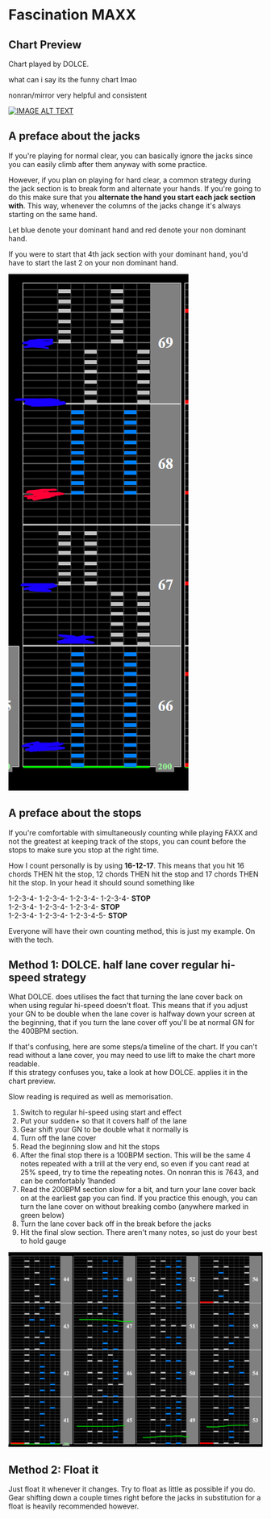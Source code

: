 # Fascination MAXX

## Chart Preview
Chart played by DOLCE.

what can i say its the funny chart lmao

nonran/mirror very helpful and consistent

[![IMAGE ALT TEXT](http://img.youtube.com/vi/Iw1-wYBAcc4/0.jpg)](https://youtu.be/Iw1-wYBAcc4?t=26 "【FAXX-44】Fascination MAXX (A) MAX-44 全国トップ / played by DOLCE. / beatmania IIDX27 HEROIC VERSE")

## A preface about the jacks

If you're playing for normal clear, you can basically ignore the jacks since you can easily climb after them anyway with some practice.

However, if you plan on playing for hard clear, a common strategy during the jack section is to break form and alternate your hands. If you're going to do this make sure that you **alternate the hand you start each jack section with**. This way, whenever the columns of the jacks change it's always starting on the same hand.

Let blue denote your dominant hand and red denote your non dominant hand.

If you were to start that 4th jack section with your dominant hand, you'd have to start the last 2 on your non dominant hand. 

![JAXX LMAO SEE WHAT I DID THERE](JAXX.png "JAXX LMAO SEE WHAT I DID THERE")

## A preface about the stops

If you're comfortable with simultaneously counting while playing FAXX and not the greatest at keeping track of the stops, you can count before the stops to make sure you stop at the right time.

How I count personally is by using **16-12-17**. This means that you hit 16 chords THEN hit the stop, 12 chords THEN hit the stop and 17 chords THEN hit the stop.
In your head it should sound something like

1-2-3-4- 1-2-3-4- 1-2-3-4- 1-2-3-4- **STOP**  
1-2-3-4- 1-2-3-4- 1-2-3-4- **STOP**  
1-2-3-4- 1-2-3-4- 1-2-3-4-5- **STOP**

Everyone will have their own counting method, this is just my example. On with the tech.

## Method 1: DOLCE. half lane cover regular hi-speed strategy

What DOLCE. does utilises the fact that turning the lane cover back on when using regular hi-speed doesn't float. This means that if you adjust your GN to be double when the lane cover is halfway down your screen at the beginning, that if you turn the lane cover off you'll be at normal GN for the 400BPM section. 

If that's confusing, here are some steps/a timeline of the chart. If you can't read without a lane cover, you may need to use lift to make the chart more readable.  
If this strategy confuses you, take a look at how DOLCE. applies it in the chart preview.

Slow reading is required as well as memorisation.

1. Switch to regular hi-speed using start and effect
2. Put your sudden+ so that it covers half of the lane
3. Gear shift your GN to be double what it normally is
4. Turn off the lane cover
5. Read the beginning slow and hit the stops
6. After the final stop there is a 100BPM section. This will be the same 4 notes repeated with a trill at the very end, so even if you cant read at 25% speed, try to time the repeating notes. On nonran this is 7643, and can be comfortably 1handed
7. Read the 200BPM section slow for a bit, and turn your lane cover back on at the earliest gap you can find. If you practice this enough, you can turn the lane cover on without breaking combo (anywhere marked in green below)
8. Turn the lane cover back off in the break before the jacks
9. Hit the final slow section. There aren't many notes, so just do your best to hold gauge

![faxx cover on](FM1.png "da lane cover")

## Method 2: Float it

Just float it whenever it changes. Try to float as little as possible if you do.
Gear shifting down a couple times right before the jacks in substitution for a float is heavily recommended however.